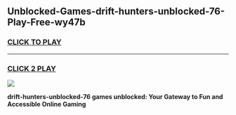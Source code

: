 
## Unblocked-Games-drift-hunters-unblocked-76-Play-Free-wy47b
<h3>
<a href="https://premium76.site?title=drift-hunters-unblocked-76&ref=12A">CLICK TO PLAY</a></h3>
<hr>

<h3>
<a href="https://premium76.site?title=drift-hunters-unblocked-76&ref=12A">CLICK 2 PLAY</a>
  
</h3>

<a href="https://premium76.site?title=drift-hunters-unblocked-76&ref=12A"><img src="https://clearcache.store/games.png"></a>


**drift-hunters-unblocked-76 games unblocked: Your Gateway to Fun and Accessible Online Gaming**
